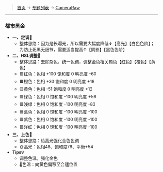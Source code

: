 >  [首页](../../README.md) -> [专题列表](../专题列表.md) -> [CameraRaw](../CameraRaw.md)

---

### 都市黑金
+ **一、定调🌟**
    - 整体思路：因为是长曝光，所以需要大幅度降低↓【高光】【白色色阶】；为防止死黑无细节，需要适当提高↑【阴影】【黑色色阶】
+ **二、HSL调整🌈**
    - 整体思路：去除杂色，统一色调，调整金色相关颜色【红色】【橙色】【黄色】
    - 🟥红色：色相 +100 饱和度 0    明亮度 -60
    - 🟧橙色：色相 +30  饱和度 0    明亮度 +18
    - 🟨黄色：色相 -51  饱和度 0    明亮度 +12
    - 🟩绿色：色相 0    饱和度 -100 明亮度 +56
    - 🟩浅绿：色相 0    饱和度 -100 明亮度 -83
    - 🟦蓝色：色相 0    饱和度 -100 明亮度 -100
    - 🟪紫色：色相 0    饱和度 -100 明亮度 -100
    - 🟥洋红：色相 0    饱和度 -100 明亮度 -100
+ **三、上色🎨**
    - 整体思路：给高光强化金色色调
    - 🌞高光：色相48、饱和度76、平衡+54
+ **Tips💡**
    - 调整色温。强化金色
    - 🌡️色温：向黄色偏移至合适位置